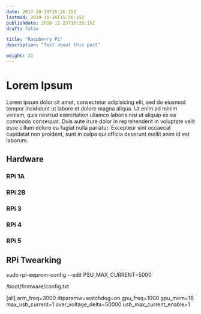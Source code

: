 ```yaml
---
date: 2017-10-19T15:26:15Z
lastmod: 2019-10-26T15:26:15Z
publishdate: 2018-11-23T15:26:15Z
draft: false

title: "Raspberry Pi"
description: "Text about this post"

weight: 21
---
```


# Lorem Ipsum

Lorem ipsum dolor sit amet, consectetur adipisicing elit, sed do eiusmod tempor incididunt ut labore et dolore magna aliqua. Ut enim ad minim veniam, quis nostrud exercitation ullamco laboris nisi ut aliquip ex ea commodo consequat. Duis aute irure dolor in reprehenderit in voluptate velit esse cillum dolore eu fugiat nulla pariatur. Excepteur sint occaecat cupidatat non proident, sunt in culpa qui officia deserunt mollit anim id est laborum.

## Hardware

### RPi 1A

### RPi 2B

### RPi 3

### RPi 4

### RPi 5

## RPi Twearking

sudo rpi-eeprom-config --edit
PSU_MAX_CURRENT=5000


/boot/firmware/config.txt

[all]
arm_freq=3000
dtparamw=watchdog=on
gpu_freq=1000
gpu_mem=16
max_usb_current=1
over_voltage_delta=50000
usb_max_current_enable=1

